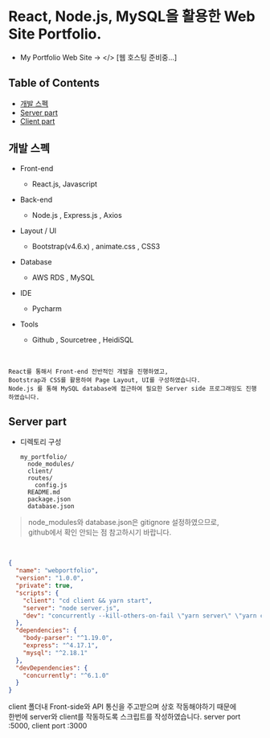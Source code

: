 # React, Node.js, MySQL을 활용한 Web Site Portfolio.

* My Portfolio Web Site -> </> [웹 호스팅 준비중...]


## Table of Contents

* [개발 스펙](#chapter-1)
* [Server part](#chapter-2)
* [Client part](client/README.md)


## 개발 스펙 <a id="chapter-1"/>
- Front-end  
  - React.js, Javascript

- Back-end
  - Node.js , Express.js , Axios

- Layout / UI
  - Bootstrap(v4.6.x) , animate.css , CSS3

- Database
  - AWS RDS , MySQL

- IDE
  - Pycharm

- Tools
  - Github , Sourcetree , HeidiSQL
<br/>

```
React를 통해서 Front-end 전반적인 개발을 진행하였고,    
Bootstrap과 CSS를 활용하여 Page Layout, UI를 구성하였습니다.  
Node.js 를 통해 MySQL database에 접근하여 필요한 Server side 프로그래밍도 진행하였습니다.
```


## Server part <a id="chapter-2"/>
  * 디렉토리 구성
    ```
    my_portfolio/
      node_modules/
      client/
      routes/
        config.js
      README.md
      package.json  
      database.json
    ```
> node_modules와 database.json은 gitignore 설정하였으므로,<br>
> github에서 확인 안되는 점 참고하시기 바랍니다.

<br/>

```json
{
  "name": "webportfolio",
  "version": "1.0.0",
  "private": true,
  "scripts": {
    "client": "cd client && yarn start",
    "server": "node server.js",
    "dev": "concurrently --kill-others-on-fail \"yarn server\" \"yarn client\""
  },
  "dependencies": {
    "body-parser": "^1.19.0",
    "express": "^4.17.1",
    "mysql": "^2.18.1"
  },
  "devDependencies": {
    "concurrently": "^6.1.0"
  }
}
```
client 폴더내 Front-side와 API 통신을 주고받으며 상호 작동해야하기 때문에  
한번에 server와 client를 작동하도록 스크립트를 작성하였습니다.
server port :5000, client port :3000
